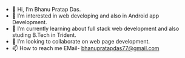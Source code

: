 - 👋 Hi, I’m Bhanu Pratap Das.
- 👀 I’m interested in web developing and also in Android app Development.
- 🌱 I’m currently learning about full stack web development and also studing B.Tech in Trident.
- 💞️ I’m looking to collaborate on web page development.
- 📫 How to reach me 
  EMail- bhanupratapdas77@gmail.com

<!---
bhanupratapdas/bhanupratapdas is a ✨ special ✨ repository because its `README.md` (this file) appears on your GitHub profile.
You can click the Preview link to take a look at your changes.
--->
